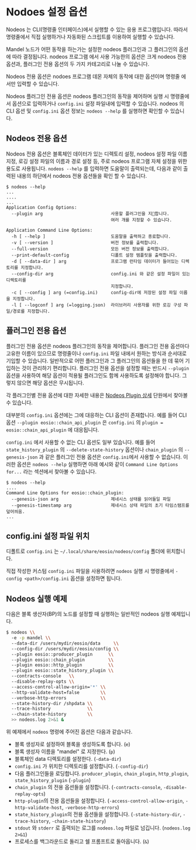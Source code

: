 # Nodoes 설정 옵션

Nodeos 는 CLI(명령줄 인터페이스)에서 실행할 수 있는 응용 프로그램입니다. 따라서 명령줄에서 직접 실행하거나 자동화된 스크립트를 이용하여 실행할 수 있습니다.&#x20;

Mandel 노드가 어떤 동작을 하는가는 설정한 nodeos 플러그인과 그 플러그인의 옵션에 따라 결정됩니다. nodeos 프로그램 에서 사용 가능한의 옵션은 크게 nodeos 전용 옵션과, 플러그인 전용 옵션의 두 가지 카테고리로 나눌 수 있습니다.

Nodeos 전용 옵션은 nodoes 프로그램 데몬 자체의 동작에 대한 옵션이며 명령줄 에서만 입력할 수 있습니다.

Nodeos 플러그인 전용 옵션은 nodeos 플러그인의 동작을 제어하며 실행 시 명령줄에서 옵션으로 입력하거나 `config.ini` 설정 파일내에 입력할 수 있습니다.  nodeos 의 CLI 옵션 및 `config.ini` 옵션 정보는 `nodeos --help` 를 실행하면 확인할 수 있습니다.

## Nodeos 전용 옵션

Nodeos 전용 옵션은 블록체인 데이터가 있는 디렉토리 설정, nodeos 설정 파일 이름 지정, 로깅 설정 파일의 이름과 경로 설정 등, 주로 nodeos 프로그램 자체 설정을 위한 용도로 사용됩니다. `nodeos --help` 를 입력하면 도움말이 출력되는데, 다음과 같이 출력된 내용의 하단에서 nodeos 전용 옵션들을 확인 할 수 있습니다.

```
$ nodeos --help
...
....
...
Application Config Options:
  --plugin arg                          사용할 플러그인을 지합니다. 
                                        여러 개를 지정할 수 있습니다.

Application Command Line Options:
  -h [ --help ]                         도움말을 출력하고 종료합니다.
  -v [ --version ]                      버전 정보를 출력합니다.
  --full-version                        모든 버전 정보를 출력합니다.
  --print-default-config                디폴트 설정 템플릿을 출력합니다.
  -d [ --data-dir ] arg                 프로그램 런타임 데이터가 들어있는 디렉토리를 지정합니다.
  --config-dir arg                      config.ini 와 같은 설정 파일이 있는 디렉토리를 
                                        지정합니다.
  -c [ --config ] arg (=config.ini)     config-dir에 저장된 설정 파일 이름을 지정합니다.
  -l [ --logconf ] arg (=logging.json)  라이브러리 사용자를 위한 로깅 구성 파일/경로를 지정합니다. 
```

## 플러그인 전용 옵션

플러그인 전용 옵션은 nodeos 플러그인의 동작을 제어합니다. 플러그인 전용 옵션마다 고유한 이름이 있으므로 명령줄이나 `config.ini` 파일 내에서 원하는 방식과 순서대로 기입할 수 있습니다. 일반적으로 어떤 플러그인과 그 플러그인의 옵션들을 한 데 묶어 기입하는 것이 관리하기 편리합니다. 플러그인 전용 옵션을 설정할 때는 반드시 `--plugin` 옵션을 사용하여 해당 옵션이 적용될 플러그인도 함께 사용하도록 설정해야 합니다. 그렇지 않으면 해당 옵션은 무시됩니다.

각 플러그인별 전용 옵션에 대한 자세한 내용은 [Nodeos Plugin 상세](nodeos-plugin/) 단원에서 찾아볼 수 있습니다.

대부분의 `config.ini` 옵션에는 그에 대응하는 CLI 옵션이 존재합니다. 예를 들어 CLI 옵션 `--plugin eosio::chain_api_plugin` 은 `config.ini` 의 `plugin = eosio::chain_api_plugin` 에 대응됩니다.

`config.ini` 에서 사용할 수 없는 CLI 옵션도 일부 있습니다. 예를 들어 `state_history_plugin` 의 `--delete-state-history` 옵션이나 `chain_plugin` 의 `--genesis-json` 과 같은 플러그인 전용 옵션은 `config.ini`에서 사용할 수 없습니다. 이러한 옵션은 `nodeos --help` 실행하면 아래 예시와 같이 `Command Line Options for...` 라는 섹션에서 찾아볼 수 있습니다.

```
$ nodeos --help
....
Command Line Options for eosio::chain_plugin:
  --genesis-json arg                    제네시스 상태를 읽어들일 파일
  --genesis-timestamp arg               제네시스 상태 파일의 초기 타임스탬프를 덮어씌움.
...
```

## **config.ini 설정 파일 위치**

디폴트로 `config.ini` 는  `~/.local/share/eosio/nodeos/config` 폴더에 위치합니다.

직접 작성한 커스텀 `config.ini` 파일을 사용하려면 `nodeos` 실행 시 명령줄에서 `-config <path>/config.ini` 옵션을 설정하면 됩니다.

## Nodeos 실행 예제

다음은 블록 생산자(BP)의 노드를 설정할 때 실행하는 일반적인 nodeos 실행 예제입니다.

```bash
$ nodeos \\
  -e -p mandel \\
  --data-dir /users/mydir/eosio/data     \\
  --config-dir /users/mydir/eosio/config \\
  --plugin eosio::producer_plugin      \\
  --plugin eosio::chain_plugin         \\
  --plugin eosio::http_plugin          \\
  --plugin eosio::state_history_plugin \\
  --contracts-console   \\
  --disable-replay-opts \\
  --access-control-allow-origin='*' \\
  --http-validate-host=false        \\
  --verbose-http-errors             \\
  --state-history-dir /shpdata \\
  --trace-history              \\
  --chain-state-history        \\
  >> nodeos.log 2>&1 &
```

위 예제에서 `nodeos` 명령에 주어진 옵션은 다음과 같습니다.

* 블록 생성자로 설정하여 블록을 생성하도록 합니다. (`e`)
* 블록 생성자 이름을 "mandel" 로 지정한다. (`p`)
* 블록체인 data 디렉토리를 설정한다. (`-data-dir`)
* `config.ini` 가 위치한 디렉토리를 설정합니다. (`-config-dir`)
* 다음 플러그인들을 로딩합니다. `producer_plugin`, `chain_plugin`, `http_plugin`, `state_history_plugin` (`-plugin`)
* `chain_plugin` 의 전용 옵션들을 설정합니다. (`-contracts-console`, `-disable-replay-opts`)
* `http-plugin`의 전용 옵션들을 설정합니다. (`-access-control-allow-origin`, `-http-validate-host`, `-verbose-http-errors`)
* `state_history_plugin`의 전용 옵션들을 설정합니다. (`-state-history-dir`, `-trace-history`, `-chain-state-history`)
* `stdout` 와 `stderr` 로 출력되는 로그를 `nodeos.log` 파일로 넘깁니다. (`nodeos.log 2>&1`)
* 프로세스를 백그라운드로 돌리고 쉘 프롬프트로 돌아옵니다. (`&`)
